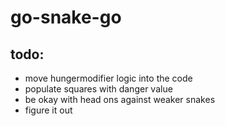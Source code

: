# go-snake-go

## todo:
* move hungermodifier logic into the code
* populate squares with danger value
* be okay with head ons against weaker snakes
* figure it out